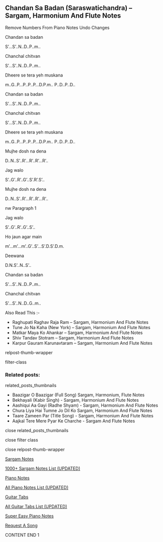 
## Chandan Sa Badan (Saraswatichandra) – Sargam, Harmonium And Flute Notes

Remove Numbers From Piano Notes
Undo Changes

Chandan sa badan

S’…S’..N..D..P..m..

Chanchal chitvan

S’…S’..N..D..P..m..

Dheere se tera yeh muskana

m..G..P…P..P..P…D.P.m.. P..D..P..D..

Chandan sa badan

S’…S’..N..D..P..m..

Chanchal chitvan

S’…S’..N..D..P..m..

Dheere se tera yeh muskana

m..G..P…P..P..P…D.P.m.. P..D..P..D..

Mujhe dosh na dena

D..N..S’..R’…R’..R’…R’..

Jag walo

S’..G’..R’..G’..S’.R’.S’..

Mujhe dosh na dena

D..N..S’..R’…R’..R’…R’..

nw Paragraph 1

Jag walo

S’..G’..R’..G’..S’..

Ho jaun agar main

m’…m’…m’..G’..S’…S’.D.S’.D.m.

Deewana

D.N.S’..N..S’..

Chandan sa badan

S’…S’..N..D..P..m..

Chanchal chitvan

S’…S’..N..D..G..m..

Also Read This :-

* Raghupati Raghav Raja Ram – Sargam, Harmonium And Flute Notes
* Tune Jo Na Kaha (New York) – Sargam, Harmonium And Flute Notes
* Matkar Maya Ko Ahankar – Sargam, Harmonium And Flute Notes
* Shiv Tandav Stotram – Sargam, Harmonium And Flute Notes
* Karpur Gauram Karunavtaram – Sargam, Harmonium And Flute Notes

relpost-thumb-wrapper

filter-class

### Related posts:

related_posts_thumbnails

* Baazigar O Baazigar (Full Song) Sargam, Harmonium, Flute Notes
* Bekhayali (Kabir Singh) - Sargam, Harmonium And Flute Notes
* Aashiqui Aa Gayi (Radhe Shyam) - Sargam, Harmonium And Flute Notes
* Chura Liya Hai Tumne Jo Dil Ko Sargam, Harmonium And Flute Notes
* Taare Zameen Par (Title Song) - Sargam, Harmonium And Flute Notes
* Aajkal Tere Mere Pyar Ke Charche - Sargam And Flute Notes

close related_posts_thumbnails

close filter class

close relpost-thumb-wrapper

[Sargam Notes](https://www.notationsworld.com/sargam-notes.html)

[1000+ Sargam Notes List (UPDATED)](https://www.notationsworld.com/all-songs-list-sargam-notes.html)

[Piano Notes](https://www.notationsworld.com/piano-notes.html)

[All Piano Notes List (UPDATED)](https://www.notationsworld.com/all-songs-list-piano-notes.html)

[Guitar Tabs](https://www.notationsworld.com/guitar-tabs.html)

[All Guitar Tabs List (UPDATED)](https://www.notationsworld.com/all-songs-list-guitar-tabs.html)

[Super Easy Piano Notes](https://studywall.in/)

[Request A Song](https://www.notationsworld.com/request-a-song.html)

CONTENT END 1


